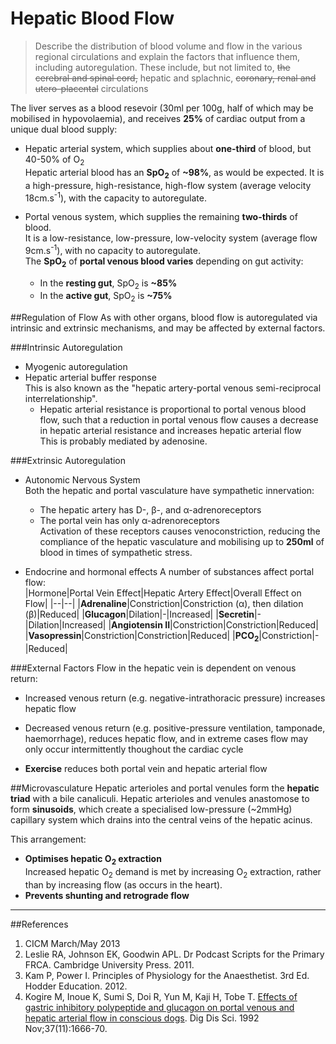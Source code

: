 # Hepatic Blood Flow
> Describe the distribution of blood volume and flow in the various regional circulations and explain the factors that influence them, including autoregulation. These include, but not limited to, ~~the cerebral and spinal cord,~~ hepatic and splachnic, ~~coronary, renal and utero-placental~~ circulations

The liver serves as a blood resevoir (30ml per 100g, half of which may be mobilised in hypovolaemia), and receives **25%** of cardiac output from a unique dual blood supply:
* Hepatic arterial system, which supplies about **one-third** of blood, but 40-50% of O<sub>2</sub>  
  Hepatic arterial blood has an **SpO<sub>2</sub>** of **~98%**, as would be expected. It is a high-pressure, high-resistance, high-flow system (average velocity 18cm.s<sup>-1</sup>), with the capacity to autoregulate.


* Portal venous system, which supplies the remaining **two-thirds** of blood.  
It is a low-resistance, low-pressure, low-velocity system (average flow 9cm.s<sup>-1</sup>), with no capacity to autoregulate.  
  The **SpO<sub>2</sub>** of **portal venous blood varies** depending on gut activity:
    * In the **resting gut**, SpO<sub>2</sub> is **~85%**
    * In the **active gut**, SpO<sub>2</sub> is **~75%**

##Regulation of Flow
As with other organs, blood flow is autoregulated via intrinsic and extrinsic mechanisms, and may be affected by external factors.

###Intrinsic Autoregulation
* Myogenic autoregulation
* Hepatic arterial buffer response  
  This is also known as the "hepatic artery-portal venous semi-reciprocal interrelationship".
    * Hepatic arterial resistance is proportional to portal venous blood flow, such that a reduction in portal venous flow causes a decrease in hepatic arterial resistance and increases hepatic arterial flow  
    This is probably mediated by adenosine.

###Extrinsic Autoregulation
* Autonomic Nervous System  
  Both the hepatic and portal vasculature have sympathetic innervation:
    * The hepatic artery has D-, β-, and α-adrenoreceptors
    * The portal vein has only α-adrenoreceptors  
    Activation of these receptors causes venoconstriction, reducing the compliance of the hepatic vasculature and mobilising up to **250ml** of blood in times of sympathetic stress.
    

* Endocrine and hormonal effects
A number of substances affect portal flow:  
|Hormone|Portal Vein Effect|Hepatic Artery Effect|Overall Effect on Flow|
|--|--|
|**Adrenaline**|Constriction|Constriction (α), then dilation (β)|Reduced|
|**Glucagon**|Dilation|-|Increased|
|**Secretin**|-|Dilation|Increased|
|**Angiotensin II**|Constriction|Constriction|Reduced|
|**Vasopressin**|Constriction|Constriction|Reduced|
|**PCO<sub>2</sub>**|Constriction|-|Reduced|


###External Factors
Flow in the hepatic vein is dependent on venous return:
* Increased venous return (e.g. negative-intrathoracic pressure) increases hepatic flow
* Decreased  venous return (e.g. positive-pressure ventilation, tamponade, haemorrhage), reduces hepatic flow, and in extreme cases flow may only occur intermittently thoughout the cardiac cycle

* **Exercise** reduces both portal vein and hepatic arterial flow

##Microvasculature
Hepatic arterioles and portal venules form the **hepatic triad** with a bile canaliculi. Hepatic arterioles and venules anastomose to form **sinusoids**, which create a specialised low-pressure (~2mmHg) capillary system which drains into the central veins of the hepatic acinus.

This arrangement:
* **Optimises hepatic O<sub>2</sub> extraction**    
  Increased hepatic O<sub>2</sub> demand is met by increasing O<sub>2</sub> extraction, rather than by increasing flow (as occurs in the heart).
* **Prevents shunting and retrograde flow**

---
##References
1. CICM March/May 2013
2. Leslie RA, Johnson EK, Goodwin APL. Dr Podcast Scripts for the Primary FRCA. Cambridge University Press. 2011.
3. Kam P, Power I. Principles of Physiology for the Anaesthetist. 3rd Ed. Hodder Education. 2012.
4. Kogire M, Inoue K, Sumi S, Doi R, Yun M, Kaji H, Tobe T. [Effects of gastric 
inhibitory polypeptide and glucagon on portal venous and hepatic arterial flow in
conscious dogs](https://www.ncbi.nlm.nih.gov/pubmed/1425064). Dig Dis Sci. 1992 Nov;37(11):1666-70.